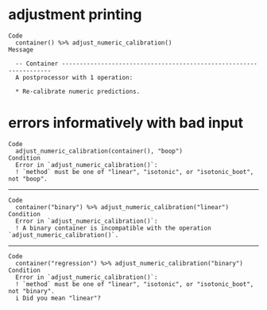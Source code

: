 # adjustment printing

    Code
      container() %>% adjust_numeric_calibration()
    Message
      
      -- Container -------------------------------------------------------------------
      A postprocessor with 1 operation:
      
      * Re-calibrate numeric predictions.

# errors informatively with bad input

    Code
      adjust_numeric_calibration(container(), "boop")
    Condition
      Error in `adjust_numeric_calibration()`:
      ! `method` must be one of "linear", "isotonic", or "isotonic_boot", not "boop".

---

    Code
      container("binary") %>% adjust_numeric_calibration("linear")
    Condition
      Error in `adjust_numeric_calibration()`:
      ! A binary container is incompatible with the operation `adjust_numeric_calibration()`.

---

    Code
      container("regression") %>% adjust_numeric_calibration("binary")
    Condition
      Error in `adjust_numeric_calibration()`:
      ! `method` must be one of "linear", "isotonic", or "isotonic_boot", not "binary".
      i Did you mean "linear"?

